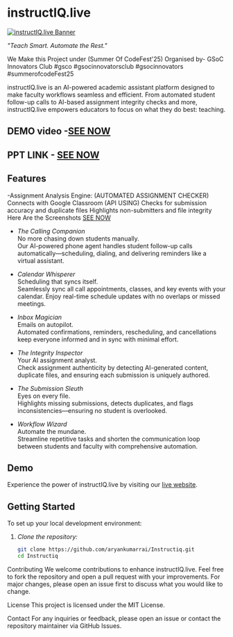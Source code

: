 # instructIQ.live

[![instructIQ.live Banner](https://www.instructiq.live/assets/images/logo/INSTRUCTIQ%20(3).png)](https://instructiq.live)

*"Teach Smart. Automate the Rest."*

We Make this Project under (Summer Of CodeFest'25)
Organised by- GSoC Innovators Club
#gsco #gsocinnovatorsclub #gsocinnovators #summerofcodeFest25

 
 
 
instructIQ.live is an AI-powered academic assistant platform designed to make faculty workflows seamless and efficient. From automated student follow-up calls to AI-based assignment integrity checks and more, instructIQ.live empowers educators to focus on what they do best: teaching.
## DEMO video -[SEE NOW](https://drive.google.com/drive/folders/10Rs3loCqsiTrMNLDUuSiFsiSFcVMn9jj?usp=sharing)
## PPT LINK - [SEE NOW](https://drive.google.com/drive/folders/10Rs3loCqsiTrMNLDUuSiFsiSFcVMn9jj?usp=sharing)
## Features

-Assignment Analysis Engine: (AUTOMATED ASSIGNMENT CHECKER)
 Connects with Google Classroom (API USING)
 Checks for submission accuracy and duplicate files
 Highlights non-submitters and file integrity
 Here Are the Screenshots [SEE NOW](https://drive.google.com/drive/folders/10Rs3loCqsiTrMNLDUuSiFsiSFcVMn9jj?usp=sharing)
- *The Calling Companion*  
  No more chasing down students manually.  
  Our AI-powered phone agent handles student follow-up calls automatically—scheduling, dialing, and delivering reminders like a virtual assistant.

- *Calendar Whisperer*  
  Scheduling that syncs itself.  
  Seamlessly sync all call appointments, classes, and key events with your calendar. Enjoy real-time schedule updates with no overlaps or missed meetings.

- *Inbox Magician*  
  Emails on autopilot.  
  Automated confirmations, reminders, rescheduling, and cancellations keep everyone informed and in sync with minimal effort.

- *The Integrity Inspector*  
  Your AI assignment analyst.  
  Check assignment authenticity by detecting AI-generated content, duplicate files, and ensuring each submission is uniquely authored.

- *The Submission Sleuth*  
  Eyes on every file.  
  Highlights missing submissions, detects duplicates, and flags inconsistencies—ensuring no student is overlooked.

- *Workflow Wizard*  
  Automate the mundane.  
  Streamline repetitive tasks and shorten the communication loop between students and faculty with comprehensive automation.

## Demo

Experience the power of instructIQ.live by visiting our [live website](https://instructiq.live).

## Getting Started

To set up your local development environment:

1. *Clone the repository:*

   ```bash
   git clone https://github.com/aryankumarrai/Instructiq.git
   cd Instructiq

Contributing
We welcome contributions to enhance instructIQ.live. Feel free to fork the repository and open a pull request with your improvements. For major changes, please open an issue first to discuss what you would like to change.

License
This project is licensed under the MIT License.

Contact
For any inquiries or feedback, please open an issue or contact the repository maintainer via GitHub Issues.
